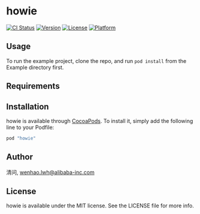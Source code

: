 # howie

[![CI Status](http://img.shields.io/travis/清问/howie.svg?style=flat)](https://travis-ci.org/清问/howie)
[![Version](https://img.shields.io/cocoapods/v/howie.svg?style=flat)](http://cocoapods.org/pods/howie)
[![License](https://img.shields.io/cocoapods/l/howie.svg?style=flat)](http://cocoapods.org/pods/howie)
[![Platform](https://img.shields.io/cocoapods/p/howie.svg?style=flat)](http://cocoapods.org/pods/howie)

## Usage

To run the example project, clone the repo, and run `pod install` from the Example directory first.

## Requirements

## Installation

howie is available through [CocoaPods](http://cocoapods.org). To install
it, simply add the following line to your Podfile:

```ruby
pod "howie"
```

## Author

清问, wenhao.lwh@alibaba-inc.com

## License

howie is available under the MIT license. See the LICENSE file for more info.
